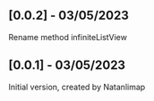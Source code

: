 
## [0.0.2] - 03/05/2023
Rename method infiniteListView


## [0.0.1] - 03/05/2023
Initial version, created by Natanlimap
